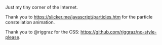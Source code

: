 Just my tiny corner of the Internet.

Thank you to https://slicker.me/javascript/particles.htm for the particle constellation animation.

Thank you to @riggraz for the CSS: https://github.com/riggraz/no-style-please.
